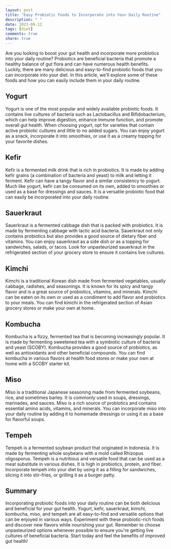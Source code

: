 ```yaml
---
layout: post
title: "Easy Probiotic Foods to Incorporate into Your Daily Routine"
description: " "
date: 2023-09-12
tags: [diet]
comments: true
share: true
---
```


Are you looking to boost your gut health and incorporate more probiotics into your daily routine? Probiotics are beneficial bacteria that promote a healthy balance of gut flora and can have numerous health benefits. Luckily, there are many delicious and easy-to-find probiotic foods that you can incorporate into your diet. In this article, we'll explore some of these foods and how you can easily include them in your daily routine.

## Yogurt

Yogurt is one of the most popular and widely available probiotic foods. It contains live cultures of bacteria such as Lactobacillus and Bifidobacterium, which can help improve digestion, enhance immune function, and promote overall gut health. When choosing yogurt, opt for varieties that contain active probiotic cultures and little to no added sugars. You can enjoy yogurt as a snack, incorporate it into smoothies, or use it as a creamy topping for your favorite dishes.

## Kefir

Kefir is a fermented milk drink that is rich in probiotics. It is made by adding kefir grains (a combination of bacteria and yeast) to milk and letting it ferment. Kefir can have a tangy flavor and a similar consistency to yogurt. Much like yogurt, kefir can be consumed on its own, added to smoothies or used as a base for dressings and sauces. It is a versatile probiotic food that can easily be incorporated into your daily routine.

## Sauerkraut

Sauerkraut is a fermented cabbage dish that is packed with probiotics. It is made by fermenting cabbage with lactic acid bacteria. Sauerkraut not only contains probiotics but also provides a good source of dietary fiber and vitamins. You can enjoy sauerkraut as a side dish or as a topping for sandwiches, salads, or tacos. Look for unpasteurized sauerkraut in the refrigerated section of your grocery store to ensure it contains live cultures.

## Kimchi

Kimchi is a traditional Korean dish made from fermented vegetables, usually cabbage, radishes, and seasonings. It is known for its spicy and tangy flavor and is a great source of probiotics, vitamins, and minerals. Kimchi can be eaten on its own or used as a condiment to add flavor and probiotics to your meals. You can find kimchi in the refrigerated section of Asian grocery stores or make your own at home.

## Kombucha

Kombucha is a fizzy, fermented tea that is becoming increasingly popular. It is made by fermenting sweetened tea with a symbiotic culture of bacteria and yeast (SCOBY). Kombucha provides a good source of probiotics, as well as antioxidants and other beneficial compounds. You can find kombucha in various flavors at health food stores or make your own at home with a SCOBY starter kit.

## Miso

Miso is a traditional Japanese seasoning made from fermented soybeans, rice, and sometimes barley. It is commonly used in soups, dressings, marinades, and sauces. Miso is a rich source of probiotics and contains essential amino acids, vitamins, and minerals. You can incorporate miso into your daily routine by adding it to homemade dressings or using it as a base for flavorful soups.

## Tempeh

Tempeh is a fermented soybean product that originated in Indonesia. It is made by fermenting whole soybeans with a mold called Rhizopus oligosporus. Tempeh is a nutritious and versatile food that can be used as a meat substitute in various dishes. It is high in probiotics, protein, and fiber. Incorporate tempeh into your diet by using it as a filling for sandwiches, slicing it into stir-fries, or grilling it as a burger patty.

## Summary

Incorporating probiotic foods into your daily routine can be both delicious and beneficial for your gut health. Yogurt, kefir, sauerkraut, kimchi, kombucha, miso, and tempeh are all easy-to-find and versatile options that can be enjoyed in various ways. Experiment with these probiotic-rich foods and discover new flavors while nourishing your gut. Remember to choose unpasteurized options whenever possible to ensure you're getting live cultures of beneficial bacteria. Start today and feel the benefits of improved gut health!